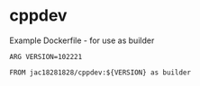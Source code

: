 # cppdev

Example Dockerfile - for use as builder

```
ARG VERSION=102221

FROM jac18281828/cppdev:${VERSION} as builder
```

